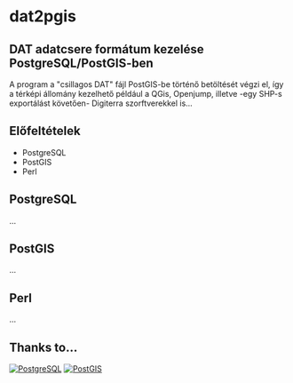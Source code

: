 # dat2pgis

DAT adatcsere formátum kezelése PostgreSQL/PostGIS-ben
------------------------------------------------------
A program a "csillagos DAT" fájl PostGIS-be történő betöltését végzi el, így a térképi állomány kezelhető például a QGis, Openjump, illetve -egy SHP-s exportálást követően- Digiterra szorftverekkel is...

Előfeltételek
-------------
- PostgreSQL
- PostGIS
- Perl

PostgreSQL
----------
...

PostGIS
-------
...

Perl
----
...

Thanks to...
------------
[![PostgreSQL](https://wiki.postgresql.org/images/3/30/PostgreSQL_logo.3colors.120x120.png)](http://www.postgresql.org)
[![PostGIS](https://upload.wikimedia.org/wikipedia/en/6/60/PostGIS_logo.png)](http://www.postgis.org)
